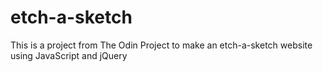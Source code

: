 # etch-a-sketch

This is a project from The Odin Project to make an etch-a-sketch website using JavaScript and jQuery
